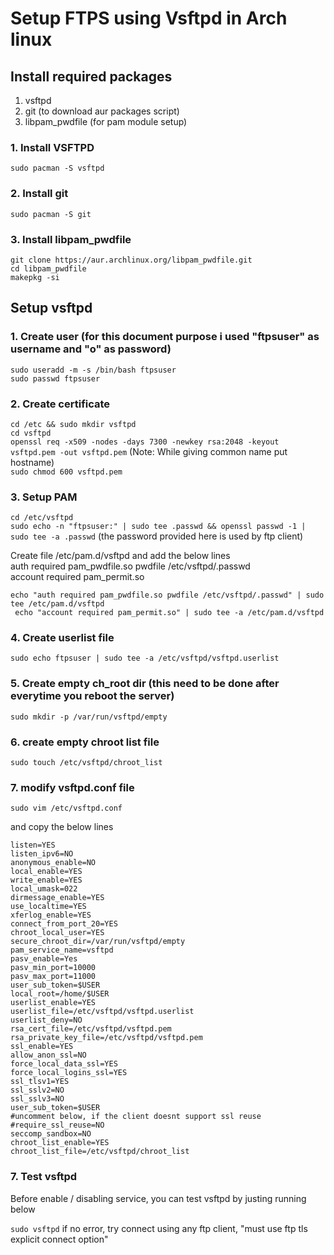 # Setup FTPS using Vsftpd in Arch linux

## Install required packages
1. vsftpd
2. git (to download aur packages script)
3. libpam_pwdfile (for pam module setup)

### 1. Install VSFTPD
```sudo pacman -S vsftpd```

### 2. Install git
```sudo pacman -S git```

### 3. Install libpam_pwdfile
```git clone https://aur.archlinux.org/libpam_pwdfile.git``` </br>
```cd libpam_pwdfile```</br>
```makepkg -si```</br>

## Setup vsftpd
### 1. Create user (for this document purpose i used "ftpsuser" as username and "o" as password) </br>
```sudo useradd -m -s /bin/bash ftpsuser```</br>
```sudo passwd ftpsuser```</br>

### 2. Create certificate </br>
```cd /etc && sudo mkdir vsftpd```</br>
```cd vsftpd```</br>
```openssl req -x509 -nodes -days 7300 -newkey rsa:2048 -keyout vsftpd.pem -out vsftpd.pem```
(Note: While giving common name put hostname)</br>
```sudo chmod 600 vsftpd.pem``` </br>

### 3. Setup PAM
```cd /etc/vsftpd ``` <br>
```sudo echo -n "ftpsuser:" | sudo tee .passwd && openssl passwd -1 | sudo tee -a .passwd```
(the password provided here is used by ftp client) <br>

Create file /etc/pam.d/vsftpd and add the below lines <br>
auth required pam_pwdfile.so pwdfile /etc/vsftpd/.passwd <br>
account required pam_permit.so <br>

```echo "auth required pam_pwdfile.so pwdfile /etc/vsftpd/.passwd" | sudo tee /etc/pam.d/vsftpd``` <br>
``` echo "account required pam_permit.so" | sudo tee -a /etc/pam.d/vsftpd``` <br>

### 4. Create userlist file
```sudo echo ftpsuser | sudo tee -a /etc/vsftpd/vsftpd.userlist```

### 5. Create empty ch_root dir (this need to be done after everytime you reboot the server)
```sudo mkdir -p /var/run/vsftpd/empty```

### 6. create empty chroot list file
```sudo touch /etc/vsftpd/chroot_list```


### 7. modify vsftpd.conf file

```sudo vim /etc/vsftpd.conf ```

and copy the below lines

```
listen=YES
listen_ipv6=NO
anonymous_enable=NO
local_enable=YES
write_enable=YES
local_umask=022
dirmessage_enable=YES
use_localtime=YES
xferlog_enable=YES
connect_from_port_20=YES
chroot_local_user=YES
secure_chroot_dir=/var/run/vsftpd/empty
pam_service_name=vsftpd
pasv_enable=Yes
pasv_min_port=10000
pasv_max_port=11000
user_sub_token=$USER
local_root=/home/$USER
userlist_enable=YES
userlist_file=/etc/vsftpd/vsftpd.userlist
userlist_deny=NO
rsa_cert_file=/etc/vsftpd/vsftpd.pem
rsa_private_key_file=/etc/vsftpd/vsftpd.pem
ssl_enable=YES
allow_anon_ssl=NO
force_local_data_ssl=YES
force_local_logins_ssl=YES
ssl_tlsv1=YES
ssl_sslv2=NO
ssl_sslv3=NO
user_sub_token=$USER
#uncomment below, if the client doesnt support ssl reuse
#require_ssl_reuse=NO
seccomp_sandbox=NO
chroot_list_enable=YES
chroot_list_file=/etc/vsftpd/chroot_list
```

### 7. Test vsftpd
Before enable / disabling service, you can test vsftpd by justing running below

``` sudo vsftpd ```
if no error, try connect using any ftp client, "must use ftp tls explicit connect option"
